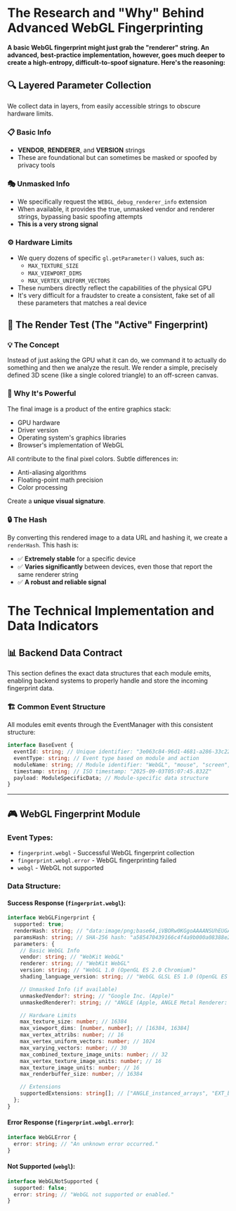 # The Research and "Why" Behind Advanced WebGL Fingerprinting

**A basic WebGL fingerprint might just grab the "renderer" string. An advanced, best-practice implementation, however, goes much deeper to create a high-entropy, difficult-to-spoof signature. Here's the reasoning:**

## 🔍 Layered Parameter Collection

We collect data in layers, from easily accessible strings to obscure hardware limits.

### 📋 Basic Info

- **VENDOR**, **RENDERER**, and **VERSION** strings
- These are foundational but can sometimes be masked or spoofed by privacy tools

### 🎭 Unmasked Info

- We specifically request the `WEBGL_debug_renderer_info` extension
- When available, it provides the true, unmasked vendor and renderer strings, bypassing basic spoofing attempts
- **This is a very strong signal**

### ⚙️ Hardware Limits

- We query dozens of specific `gl.getParameter()` values, such as:
  - `MAX_TEXTURE_SIZE`
  - `MAX_VIEWPORT_DIMS`
  - `MAX_VERTEX_UNIFORM_VECTORS`
- These numbers directly reflect the capabilities of the physical GPU
- It's very difficult for a fraudster to create a consistent, fake set of all these parameters that matches a real device

## 🎨 The Render Test (The "Active" Fingerprint)

### 💡 The Concept

Instead of just asking the GPU what it can do, we command it to actually do something and then we analyze the result. We render a simple, precisely defined 3D scene (like a single colored triangle) to an off-screen canvas.

### 💪 Why It's Powerful

The final image is a product of the entire graphics stack:

- GPU hardware
- Driver version
- Operating system's graphics libraries
- Browser's implementation of WebGL

All contribute to the final pixel colors. Subtle differences in:

- Anti-aliasing algorithms
- Floating-point math precision
- Color processing

Create a **unique visual signature**.

### 🔒 The Hash

By converting this rendered image to a data URL and hashing it, we create a `renderHash`. This hash is:

- ✅ **Extremely stable** for a specific device
- ✅ **Varies significantly** between devices, even those that report the same renderer string
- ✅ **A robust and reliable signal**

# The Technical Implementation and Data Indicators

## 📊 Backend Data Contract

This section defines the exact data structures that each module emits, enabling backend systems to properly handle and store the incoming fingerprint data.

### 🏗️ Common Event Structure

All modules emit events through the EventManager with this consistent structure:

```typescript
interface BaseEvent {
  eventId: string; // Unique identifier: "3e063c84-96d1-4681-a286-33c22e3993ce"
  eventType: string; // Event type based on module and action
  moduleName: string; // Module identifier: "WebGL", "mouse", "screen", etc.
  timestamp: string; // ISO timestamp: "2025-09-03T05:07:45.832Z"
  payload: ModuleSpecificData; // Module-specific data structure
}
```

---

## 🎮 WebGL Fingerprint Module

### Event Types:

- `fingerprint.webgl` - Successful WebGL fingerprint collection
- `fingerprint.webgl.error` - WebGL fingerprinting failed
- `webgl` - WebGL not supported

### Data Structure:

#### Success Response (`fingerprint.webgl`):

```typescript
interface WebGLFingerprint {
  supported: true;
  renderHash: string; // "data:image/png;base64,iVBORw0KGgoAAAANSUhEUGAA..."
  paramsHash: string; // SHA-256 hash: "a585470439166c4f4a9b000a08388e211d724e12b2795c2633..."
  parameters: {
    // Basic WebGL Info
    vendor: string; // "WebKit WebGL"
    renderer: string; // "WebKit WebGL"
    version: string; // "WebGL 1.0 (OpenGL ES 2.0 Chromium)"
    shading_language_version: string; // "WebGL GLSL ES 1.0 (OpenGL ES GLSL ES 1.0 Chromium)"

    // Unmasked Info (if available)
    unmaskedVendor?: string; // "Google Inc. (Apple)"
    unmaskedRenderer?: string; // "ANGLE (Apple, ANGLE Metal Renderer: Apple M4 Pro, Unspecified Version)"

    // Hardware Limits
    max_texture_size: number; // 16384
    max_viewport_dims: [number, number]; // [16384, 16384]
    max_vertex_attribs: number; // 16
    max_vertex_uniform_vectors: number; // 1024
    max_varying_vectors: number; // 30
    max_combined_texture_image_units: number; // 32
    max_vertex_texture_image_units: number; // 16
    max_texture_image_units: number; // 16
    max_renderbuffer_size: number; // 16384

    // Extensions
    supportedExtensions: string[]; // ["ANGLE_instanced_arrays", "EXT_blend_minmax", ...]
  };
}
```

#### Error Response (`fingerprint.webgl.error`):

```typescript
interface WebGLError {
  error: string; // "An unknown error occurred."
}
```

#### Not Supported (`webgl`):

```typescript
interface WebGLNotSupported {
  supported: false;
  error: string; // "WebGL not supported or enabled."
}
```
